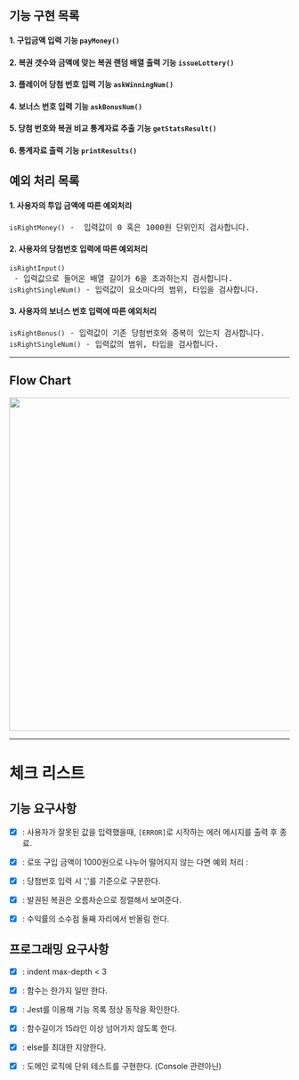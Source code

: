 ## 기능 구현 목록

#### 1. 구입금액 입력 기능 <code>payMoney()</code>

#### 2. 복권 갯수와 금액에 맞는 복권 랜덤 배열 출력 기능 <code>issueLottery()</code>

#### 3. 플레이어 당첨 번호 입력 기능 <code>askWinningNum()</code>

#### 4. 보너스 번호 입력 기능 <code>askBonusNum()</code>

#### 5. 당첨 번호와 복권 비교 통계자료 추출 기능 <code>getStatsResult()</code>
#### 6. 통계자료 출력 기능 <code>printResults()</code>

## 예외 처리 목록 

#### 1. 사용자의 투입 금액에 따른 예외처리 
  <pre><code>isRightMoney()</code> -  입력값이 0 혹은 1000원 단위인지 검사합니다.</pre>

#### 2. 사용자의 당첨번호 입력에 따른 예외처리
  <pre><code>isRightInput()</code> - 입력값으로 들어온 배열 길이가 6을 초과하는지 검사합니다. 
<code>isRightSingleNum()</code> - 입력값이 요소마다의 범위, 타입을 검사합니다.</pre>

#### 3. 사용자의 보너스 번호 입력에 따른 예외처리 
  <pre><code>isRightBonus()</code> - 입력값이 기존 당첨번호와 중복이 있는지 검사합니다.
<code>isRightSingleNum()</code> - 입력값의 범위, 타입을 검사합니다.</pre>

<hr>

## Flow Chart

<div align="center">
  <img src="https://img1.daumcdn.net/thumb/R1280x0/?scode=mtistory2&fname=https%3A%2F%2Fk.kakaocdn.net%2Fdn%2FbfVmt2%2FbtrQZzekG06%2FgdOjtFD8IxlsshXAJBGf5k%2Fimg.png" width="600px" >
</div>


<hr>

# 체크 리스트 

## 기능 요구사항 

- [x] : 사용자가 잘못된 값을 입력했을때, <code>[ERROR]</code>로 시작하는 에러 메시지를 출력 후 종료.

- [x] : 로또 구입 금액이 1000원으로 나누어 떨어지지 않는 다면 예외 처리
:
- [x] : 당첨번호 입력 시 ','를 기준으로 구분한다.

- [x] : 발권된 복권은 오름차순으로 정렬해서 보여준다.

- [x] : 수익률의 소수점 둘째 자리에서 반올림 한다. 

## 프로그래밍 요구사항 

- [x] : indent max-depth < 3

- [x] : 함수는 한가지 일만 한다.

- [x] : Jest를 이용해 기능 목록 정상 동작을 확인한다.

- [x] : 함수길이가 15라인 이상 넘어가지 않도록 한다.

- [x] : else를 최대한 지양한다. 

- [x] : 도메인 로직에 단위 테스트를 구현한다. (Console 관련아닌)


